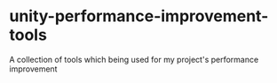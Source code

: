 # unity-performance-improvement-tools
A collection of tools which being used for my project's performance improvement
